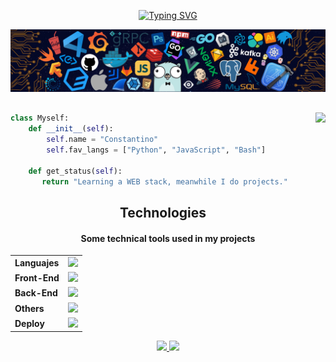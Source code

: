 
<!-- My typing text -->
<div align="center">

[![Typing SVG](https://readme-typing-svg.herokuapp.com?font=Poppins&size=26&color=F0F0F0&center=true&width=560&lines=Hi+%F0%9F%91%8B%2C+I'm+Constantino.;A+passionate+Software+Dev+from+Argentina.;Feel+free+to+follow+Me.+%F0%9F%98%89)](https://git.io/typing-svg)
</div>

<!-- My Header img -->
![](./assets/header_.png)

<!-- Discord status image -->
<div style="margin-top: 30px;">
<img align="right" height="155" src="https://lanyard-profile-readme.vercel.app/api/288970478750531584?theme=dark?borderRadius=20px?idleMessage=Probably%20doing%20something%20else...">
</div>

<!-- Code presentation -->
```Python
class Myself:
    def __init__(self):
        self.name = "Constantino"
        self.fav_langs = ["Python", "JavaScript", "Bash"]
        
    def get_status(self):
       return "Learning a WEB stack, meanwhile I do projects."
``` 

<!-- Tech header -->
<h2 align="center">Technologies</h2>
<!-- Tech desc -->
<h4 align="center">Some technical tools used in my projects</h4>

<!-- Knowledge table -->
<div align="center">


<table>
    <tr>
        <td><strong>Languajes</strong></td>
        <td><img src="https://skillicons.dev/icons?i=js,ts,py&amp;theme=light"/></td>
    </tr>
    <tr>
        <td><strong>Front-End</strong></td>
        <td><img src="https://skillicons.dev/icons?i=react,sass,tailwind,nextjs,webpack&amp;theme=dark"/></td>
    </tr>
    <tr>
        <td><strong>Back-End</strong></td>
        <td><img src="https://skillicons.dev/icons?i=nodejs,mysql,postgres,django,flask,sqlite&amp;theme=dark"/></td>
    </tr>
    <tr>
        <td><strong>Others</strong></td>
        <td><img src="https://skillicons.dev/icons?i=git,vscode,discord,bash,docker&amp;theme=light"/></td>
    </tr>
    <tr>
        <td><strong>Deploy</strong></td>
        <td><img src="https://skillicons.dev/icons?i=heroku,vercel,netlify&amp;theme=light"/></td>
    </tr>
</table>

</div>



    

<div align="center">

<a  href="#">
    <img height="200px" src="https://github-readme-stats.vercel.app/api/top-langs/?username=constanedes&langs_count=8&exclude_repo=terciariourquiza&hide=hack,blade&theme=radical&layout=compact" />
</a>
<a href="">
    <img    src="https://github-readme-stats.vercel.app/api?username=constanedes&count_private=true&theme=radical&show_icons=true&include_all_commits=true" />
</a>

</div>


